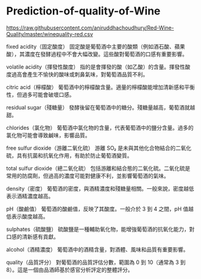 # Prediction-of-quality-of-Wine

https://raw.githubusercontent.com/aniruddhachoudhury/Red-Wine-Quality/master/winequality-red.csv

fixed acidity（固定酸度）
固定酸是葡萄酒中主要的酸類（例如酒石酸、蘋果酸），其濃度在發酵過程中不會大幅改變。這些酸對葡萄酒的口感有重要影響。

volatile acidity（揮發性酸度）
指的是會揮發的酸（如乙酸）的含量。揮發性酸度過高會產生不愉快的酸味或刺鼻氣味，對葡萄酒品質不利。

citric acid（檸檬酸）
葡萄酒中的檸檬酸含量。適量的檸檬酸能增加清新感和平衡性，但過多可能會破壞口感。

residual sugar（殘糖量）
發酵後留在葡萄酒中的糖分。殘糖量越高，葡萄酒就越甜。

chlorides（氯化物）
葡萄酒中氯化物的含量，代表葡萄酒中的鹽分含量。過多的氯化物可能會導致鹹味，影響品質。

free sulfur dioxide（游離二氧化硫）
游離 SO₂ 是未與其他化合物結合的二氧化硫，具有抗菌和抗氧化作用，有助於防止葡萄酒變質。

total sulfur dioxide（總二氧化硫）
包括游離和結合態的二氧化硫。二氧化硫是常用的防腐劑，但過高的濃度可能對健康不利，並影響葡萄酒的氣味。

density（密度）
葡萄酒的密度，與酒精濃度和殘糖量相關。一般來說，密度越低表示酒精濃度越高。

pH（酸鹼值）
葡萄酒的酸鹼值，反映了其酸度。一般介於 3 到 4 之間，pH 值越低表示酸度越高。

sulphates（硫酸鹽）
硫酸鹽是一種輔助氧化物，能增強葡萄酒的抗氧化能力，對口感的清新感有貢獻。

alcohol（酒精濃度）
葡萄酒中的酒精含量，對酒體、風味和品質有重要影響。

quality（品質評分）
對葡萄酒的品質評估分數，範圍為 0 到 10（通常為 3 到 8）。這是一個由品酒師基於感官分析評定的整體評分。

